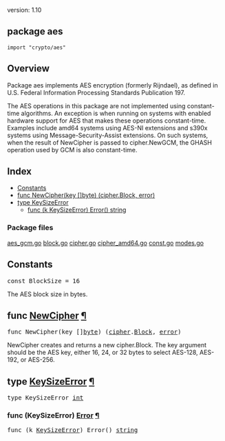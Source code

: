 version: 1.10
## package aes

  `import "crypto/aes"`

## Overview

Package aes implements AES encryption (formerly Rijndael), as defined in U.S.
Federal Information Processing Standards Publication 197.

The AES operations in this package are not implemented using constant-time
algorithms. An exception is when running on systems with enabled hardware
support for AES that makes these operations constant-time. Examples include
amd64 systems using AES-NI extensions and s390x systems using
Message-Security-Assist extensions. On such systems, when the result of
NewCipher is passed to cipher.NewGCM, the GHASH operation used by GCM is also
constant-time.

## Index

- [Constants](#pkg-constants)
- [func NewCipher(key []byte) (cipher.Block, error)](#NewCipher)
- [type KeySizeError](#KeySizeError)
  - [func (k KeySizeError) Error() string](#KeySizeError.Error)

### Package files
 [aes_gcm.go](//github.com/golang/go/blob/release-branch.go1.10/src/crypto/aes/aes_gcm.go) [block.go](//github.com/golang/go/blob/release-branch.go1.10/src/crypto/aes/block.go) [cipher.go](//github.com/golang/go/blob/release-branch.go1.10/src/crypto/aes/cipher.go) [cipher_amd64.go](//github.com/golang/go/blob/release-branch.go1.10/src/crypto/aes/cipher_amd64.go) [const.go](//github.com/golang/go/blob/release-branch.go1.10/src/crypto/aes/const.go) [modes.go](//github.com/golang/go/blob/release-branch.go1.10/src/crypto/aes/modes.go)

<h2 id="pkg-constants">Constants</h2>

<pre>const <span id="BlockSize">BlockSize</span> = 16</pre>

The AES block size in bytes.

<h2 id="NewCipher">func <a href="//github.com/golang/go/blob/release-branch.go1.10/src/crypto/aes/cipher.go#L21">NewCipher</a>
    <a href="#NewCipher">¶</a></h2>
<pre>func NewCipher(key []<a href="/builtin/#byte">byte</a>) (<a href="/crypto/cipher/">cipher</a>.<a href="/crypto/cipher/#Block">Block</a>, <a href="/builtin/#error">error</a>)</pre>

NewCipher creates and returns a new cipher.Block. The key argument should be the
AES key, either 16, 24, or 32 bytes to select AES-128, AES-192, or AES-256.

<h2 id="KeySizeError">type <a href="//github.com/golang/go/blob/release-branch.go1.10/src/crypto/aes/cipher.go#L11">KeySizeError</a>
    <a href="#KeySizeError">¶</a></h2>
<pre>type KeySizeError <a href="/builtin/#int">int</a></pre>


<h3 id="KeySizeError.Error">func (KeySizeError) <a href="//github.com/golang/go/blob/release-branch.go1.10/src/crypto/aes/cipher.go#L13">Error</a>
    <a href="#KeySizeError.Error">¶</a></h3>
<pre>func (k <a href="#KeySizeError">KeySizeError</a>) Error() <a href="/builtin/#string">string</a></pre>



